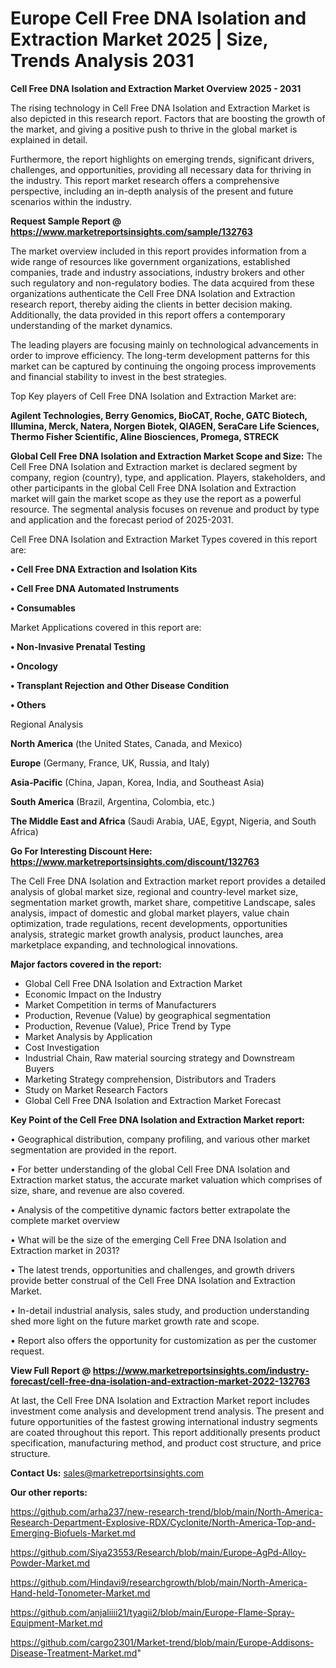  # Europe Cell Free DNA Isolation and Extraction Market 2025 | Size, Trends Analysis 2031

<Strong> Cell Free DNA Isolation and Extraction Market Overview 2025 - 2031</strong>

The rising technology in Cell Free DNA Isolation and Extraction Market is also depicted in this research report. Factors that are boosting the growth of the market, and giving a positive push to thrive in the global market is explained in detail.

Furthermore, the report highlights on emerging trends, significant drivers, challenges, and opportunities, providing all necessary data for thriving in the industry. This report market research offers a comprehensive perspective, including an in-depth analysis of the present and future scenarios within the industry.

<strong>Request Sample Report @ <a href=https://www.marketreportsinsights.com/sample/132763>https://www.marketreportsinsights.com/sample/132763</a></strong>

The market overview included in this report provides information from a wide range of resources like government organizations, established companies, trade and industry associations, industry brokers and other such regulatory and non-regulatory bodies. The data acquired from these organizations authenticate the Cell Free DNA Isolation and Extraction research report, thereby aiding the clients in better decision making. Additionally, the data provided in this report offers a contemporary understanding of the market dynamics.

The leading players are focusing mainly on technological advancements in order to improve efficiency. The long-term development patterns for this market can be captured by continuing the ongoing process improvements and financial stability to invest in the best strategies.

Top Key players of Cell Free DNA Isolation and Extraction Market are:

<strong>Agilent Technologies, Berry Genomics, BioCAT, Roche, GATC Biotech, Illumina, Merck, Natera, Norgen Biotek, QIAGEN, SeraCare Life Sciences, Thermo Fisher Scientific, Aline Biosciences, Promega, STRECK</strong>

<strong><b>Global Cell Free DNA Isolation and Extraction Market Scope and Size:</b></strong>
The Cell Free DNA Isolation and Extraction market is declared segment by company, region (country), type, and application. Players, stakeholders, and other participants in the global Cell Free DNA Isolation and Extraction market will gain the market scope as they use the report as a powerful resource. The segmental analysis focuses on revenue and product by type and application and the forecast period of 2025-2031.

Cell Free DNA Isolation and Extraction Market Types covered in this report are:

<strong>• Cell Free DNA Extraction and Isolation Kits

• Cell Free DNA Automated Instruments

• Consumables</strong>

Market Applications covered in this report are:

<strong>• Non-Invasive Prenatal Testing

• Oncology

• Transplant Rejection and Other Disease Condition

• Others</strong> 

Regional Analysis

<strong>North America</strong> (the United States, Canada, and Mexico)

<strong>Europe</strong> (Germany, France, UK, Russia, and Italy)

<strong>Asia-Pacific</strong> (China, Japan, Korea, India, and Southeast Asia)

<strong>South America</strong> (Brazil, Argentina, Colombia, etc.)

<strong>The Middle East and Africa</strong> (Saudi Arabia, UAE, Egypt, Nigeria, and South Africa)

<strong>Go For Interesting Discount Here: <a href=https://www.marketreportsinsights.com/discount/132763>https://www.marketreportsinsights.com/discount/132763</a></strong>

The Cell Free DNA Isolation and Extraction market report provides a detailed analysis of global market size, regional and country-level market size, segmentation market growth, market share, competitive Landscape, sales analysis, impact of domestic and global market players, value chain optimization, trade regulations, recent developments, opportunities analysis, strategic market growth analysis, product launches, area marketplace expanding, and technological innovations.

<strong><b>Major factors covered in the report:</b></strong>
<ul>
  <li>Global Cell Free DNA Isolation and Extraction Market </li>
  <li>Economic Impact on the Industry</li>
  <li>Market Competition in terms of Manufacturers</li>
  <li>Production, Revenue (Value) by geographical segmentation</li>
  <li>Production, Revenue (Value), Price Trend by Type</li>
  <li>Market Analysis by Application</li>
  <li>Cost Investigation</li>
  <li>Industrial Chain, Raw material sourcing strategy and Downstream Buyers</li>
  <li>Marketing Strategy comprehension, Distributors and Traders</li>
  <li>Study on Market Research Factors</li>
  <li>Global Cell Free DNA Isolation and Extraction Market Forecast</li>
</ul>

<strong><b>Key Point of the Cell Free DNA Isolation and Extraction Market report:</b></strong>

• Geographical distribution, company profiling, and various other market segmentation are provided in the report.

• For better understanding of the global Cell Free DNA Isolation and Extraction market status, the accurate market valuation which comprises of size, share, and revenue are also covered.

• Analysis of the competitive dynamic factors better extrapolate the complete market overview

• What will be the size of the emerging Cell Free DNA Isolation and Extraction market in 2031?

• The latest trends, opportunities and challenges, and growth drivers provide better construal of the Cell Free DNA Isolation and Extraction Market.

• In-detail industrial analysis, sales study, and production understanding shed more light on the future market growth rate and scope.

• Report also offers the opportunity for customization as per the customer request.

<strong><b>View Full Report @ <a href=https://www.marketreportsinsights.com/industry-forecast/cell-free-dna-isolation-and-extraction-market-2022-132763>https://www.marketreportsinsights.com/industry-forecast/cell-free-dna-isolation-and-extraction-market-2022-132763</a></b></strong>


At last, the Cell Free DNA Isolation and Extraction Market report includes investment come analysis and development trend analysis. The present and future opportunities of the fastest growing international industry segments are coated throughout this report. This report additionally presents product specification, manufacturing method, and product cost structure, and price structure.

<strong>Contact Us:</strong>
sales@marketreportsinsights.com

<strong>Our other reports:</strong>

<a href=https://github.com/arha237/new-research-trend/blob/main/North-America-Research-Department-Explosive-RDX/Cyclonite/North-America-Top-and-Emerging-Biofuels-Market.md>https://github.com/arha237/new-research-trend/blob/main/North-America-Research-Department-Explosive-RDX/Cyclonite/North-America-Top-and-Emerging-Biofuels-Market.md</a>

<a href=https://github.com/Siya23553/Research/blob/main/Europe-AgPd-Alloy-Powder-Market.md>https://github.com/Siya23553/Research/blob/main/Europe-AgPd-Alloy-Powder-Market.md</a>

<a href=https://github.com/Hindavi9/researchgrowth/blob/main/North-America-Hand-held-Tonometer-Market.md>https://github.com/Hindavi9/researchgrowth/blob/main/North-America-Hand-held-Tonometer-Market.md</a>

<a href=https://github.com/anjaliiii21/tyagii2/blob/main/Europe-Flame-Spray-Equipment-Market.md>https://github.com/anjaliiii21/tyagii2/blob/main/Europe-Flame-Spray-Equipment-Market.md</a>

<a href=https://github.com/cargo2301/Market-trend/blob/main/Europe-Addisons-Disease-Treatment-Market.md>https://github.com/cargo2301/Market-trend/blob/main/Europe-Addisons-Disease-Treatment-Market.md</a>"

